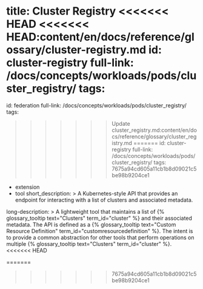 title: Cluster Registry
<<<<<<< HEAD
<<<<<<< HEAD:content/en/docs/reference/glossary/cluster-registry.md
 id: cluster-registry
 full-link: /docs/concepts/workloads/pods/cluster_registry/
 tags:
=======
id: federation
full-link: /docs/concepts/workloads/pods/cluster_registry/
tags:
>>>>>>> Update cluster_registry.md:content/en/docs/reference/glossary/cluster_registry.md
=======
id: cluster-registry
full-link: /docs/concepts/workloads/pods/cluster_registry/
tags:
>>>>>>> 7675a94cd605a11cb1b8d09021c5be98b9204ce1
  - extension
  - tool
short_description: >
   A Kubernetes-style API that provides an endpoint for interacting with a list of clusters and associated metadata.
 
long-description: >
   A lightweight tool that maintains a list of {% glossary_tooltip text="Clusters" term_id="cluster" %} and their associated metadata. The API is defined as a {% glossary_tooltip text="Custom Resource Definition" term_id="customresourcedefinition" %}. The intent is to provide a common abstraction for other tools that perform operations on multiple {% glossary_tooltip text="Clusters" term_id="cluster" %}.
<<<<<<< HEAD

=======
>>>>>>> 7675a94cd605a11cb1b8d09021c5be98b9204ce1
